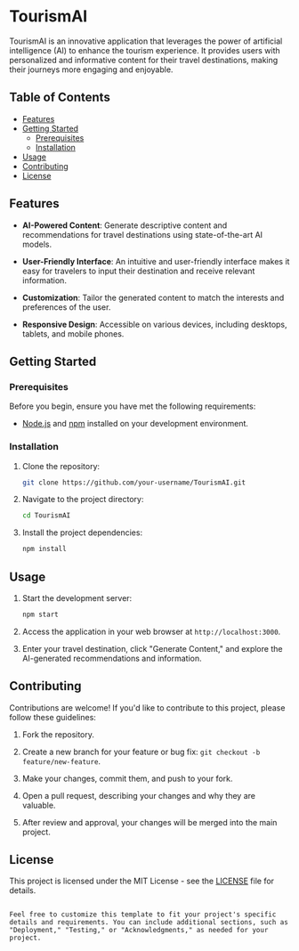 


# TourismAI

TourismAI is an innovative application that leverages the power of artificial intelligence (AI) to enhance the tourism experience. It provides users with personalized and informative content for their travel destinations, making their journeys more engaging and enjoyable.

## Table of Contents
- [Features](#features)
- [Getting Started](#getting-started)
  - [Prerequisites](#prerequisites)
  - [Installation](#installation)
- [Usage](#usage)
- [Contributing](#contributing)
- [License](#license)

## Features

- **AI-Powered Content**: Generate descriptive content and recommendations for travel destinations using state-of-the-art AI models.

- **User-Friendly Interface**: An intuitive and user-friendly interface makes it easy for travelers to input their destination and receive relevant information.

- **Customization**: Tailor the generated content to match the interests and preferences of the user.

- **Responsive Design**: Accessible on various devices, including desktops, tablets, and mobile phones.

## Getting Started

### Prerequisites

Before you begin, ensure you have met the following requirements:

- [Node.js](https://nodejs.org/) and [npm](https://www.npmjs.com/) installed on your development environment.

### Installation

1. Clone the repository:

   ```bash
   git clone https://github.com/your-username/TourismAI.git
   ```

2. Navigate to the project directory:

   ```bash
   cd TourismAI
   ```

3. Install the project dependencies:

   ```bash
   npm install
   ```

## Usage

1. Start the development server:

   ```bash
   npm start
   ```

2. Access the application in your web browser at `http://localhost:3000`.

3. Enter your travel destination, click "Generate Content," and explore the AI-generated recommendations and information.

## Contributing

Contributions are welcome! If you'd like to contribute to this project, please follow these guidelines:

1. Fork the repository.

2. Create a new branch for your feature or bug fix: `git checkout -b feature/new-feature`.

3. Make your changes, commit them, and push to your fork.

4. Open a pull request, describing your changes and why they are valuable.

5. After review and approval, your changes will be merged into the main project.

## License

This project is licensed under the MIT License - see the [LICENSE](LICENSE) file for details.
```

Feel free to customize this template to fit your project's specific details and requirements. You can include additional sections, such as "Deployment," "Testing," or "Acknowledgments," as needed for your project.
